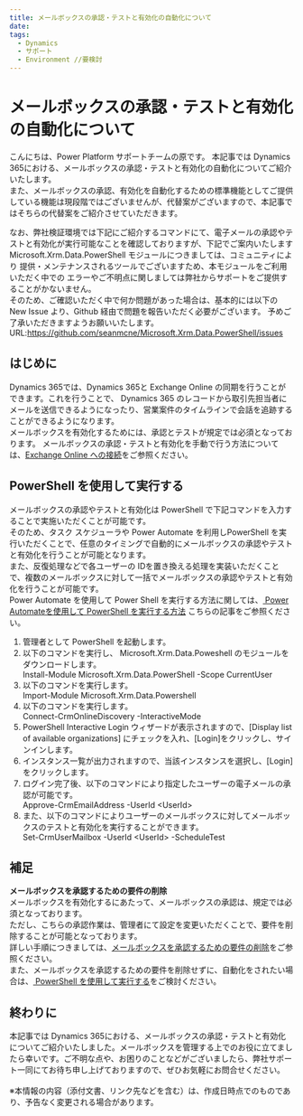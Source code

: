 ```yaml
---
title: メールボックスの承認・テストと有効化の自動化について
date: 
tags:
  - Dynamics
  - サポート
  - Environment //要検討
---
```


# メールボックスの承認・テストと有効化の自動化について

こんにちは、Power Platform サポートチームの原です。
本記事では Dynamics 365における、メールボックスの承認・テストと有効化の自動化についてご紹介いたします。<br>また、メールボックスの承認、有効化を自動化するための標準機能としてご提供している機能は現段階ではございませんが、代替案がございますので、本記事ではそちらの代替案をご紹介させていただきます。

なお、弊社検証環境では下記にご紹介するコマンドにて、電子メールの承認やテストと有効化が実行可能なことを確認しておりますが、下記でご案内いたします Microsoft.Xrm.Data.PowerShell モジュールにつきましては、コミュニティにより
提供・メンテナンスされるツールでございますため、本モジュールをご利用いただく中での
エラーやご不明点に関しましては弊社からサポートをご提供することがかないません。<br>
そのため、ご確認いただく中で何か問題があった場合は、基本的には以下の New Issue より、Github 経由で問題を報告いただく必要がございます。
予めご了承いただきますようお願いいたします。
URL:https://github.com/seanmcne/Microsoft.Xrm.Data.PowerShell/issues

## はじめに
Dynamics 365では、Dynamics 365と Exchange Online の同期を行うことができます。これを行うことで、 Dynamics 365 のレコードから取引先担当者にメールを送信できるようになったり、営業案件のタイムラインで会話を追跡することができるようになります。<br>
メールボックスを有効化するためには、承認とテストが規定では必須となっております。
メールボックスの承認・テストと有効化を手動で行う方法については、[Exchange Online への接続](https://learn.microsoft.com/ja-jp/power-platform/admin/connect-exchange-online)をご参照ください。<br>


<a id='anchor-powershell'></a>
## PowerShell を使用して実行する
メールボックスの承認やテストと有効化は PowerShell で下記コマンドを入力することで実施いただくことが可能です。<br>
そのため、タスク スケジューラや Power Automate を利用しPowerShell を実行いただくことで、任意のタイミングで自動的にメールボックスの承認やテストと有効化を行うことが可能となります。<br>また、反復処理などで各ユーザーの IDを置き換える処理を実装いただくことで、複数のメールボックスに対して一括でメールボックスの承認やテストと有効化を行うことが可能です。<br>Power Automate を使用して Power Shell を実行する方法に関しては、[ Power Automateを使用して PowerShell を実行する方法](https://jpdynamicscrm.github.io/blog/powerautomate/Execute-PowerShell/#:~:text=Azure%20%E4%B8%8A%E3%81%A7%20PowerShell%20%E3%82%84%20Python%20%E3%81%AA%E3%81%A9%E3%82%92%E5%AE%9F%E8%A1%8C%E3%81%99%E3%82%8B%E3%81%93%E3%81%A8%E3%81%8C%E3%81%A7%E3%81%8D%E3%82%8B%E6%A9%9F%E8%83%BD%E3%81%A7%E3%81%99%E3%80%82%20%E3%81%93%E3%81%AE%20Runbook,Forms%20%E3%81%A7%20Microsoft%20365%20%E7%AE%A1%E7%90%86%E3%82%BB%E3%83%B3%E3%82%BF%E3%83%BC%20%E3%81%AE%E3%83%AD%E3%83%BC%E3%83%AB%E7%94%B3%E8%AB%8B%E3%82%92%E8%A1%8C%E3%81%84%E3%80%81%E6%89%BF%E8%AA%8D%E3%81%95%E3%82%8C%E3%81%9F%E3%82%89%E3%80%81%20PowerShell%20%E3%81%A7%E3%83%AD%E3%83%BC%E3%83%AB%E4%BB%98%E4%B8%8E%E3%81%99%E3%82%8B)
こちらの記事をご参照ください。

1. 管理者として PowerShell を起動します。
2. 以下のコマンドを実行し、 Microsoft.Xrm.Data.Poweshell のモジュールをダウンロードします。<br>
Install-Module Microsoft.Xrm.Data.PowerShell -Scope CurrentUser
3. 以下のコマンドを実行します。<br>
Import-Module Microsoft.Xrm.Data.Powershell
4.	以下のコマンドを実行します。<br>
Connect-CrmOnlineDiscovery -InteractiveMode
5.	PowerShell Interactive Login ウィザードが表示されますので、[Display list of available organizations] にチェックを入れ、[Login]をクリックし、サインインします。
7.	インスタンス一覧が出力されますので、当該インスタンスを選択し、[Login] をクリックします。
8.	ログイン完了後、以下のコマンドにより指定したユーザーの電子メールの承認が可能です。<br>
Approve-CrmEmailAddress  -UserId \<UserId>
9.	また、以下のコマンドによりユーザーのメールボックスに対してメールボックスのテストと有効化を実行することができます。<br>
Set-CrmUserMailbox -UserId \<UserId>  -ScheduleTest

## 補足
__メールボックスを承認するための要件の削除__<br>
メールボックスを有効化するにあたって、メールボックスの承認は、規定では必須となっております。<br>
ただし、こちらの承認作業は、管理者にて設定を変更いただくことで、要件を削除することが可能となっております。<br>
詳しい手順につきましては、[メールボックスを承認するための要件の削除](https://learn.microsoft.com/ja-jp/power-platform/admin/connect-exchange-online#remove-the-requirement-to-approve-mailboxes)をご参照ください。<br>
また、メールボックスを承認するための要件を削除せずに、自動化をされたい場合は、[  PowerShell を使用して実行する](#anchor-powershell)をご検討ください。

## 終わりに
本記事では Dynamics 365における、メールボックスの承認・テストと有効化についてご紹介いたしました。メールボックスを管理する上でのお役に立てましたら幸いです。ご不明な点や、お困りのことなどがございましたら、弊社サポート一同にてお待ち申し上げておりますので、ぜひお気軽にお問合せください。<br><br>
※本情報の内容（添付文書、リンク先などを含む）は、作成日時点でのものであり、予告なく変更される場合があります。